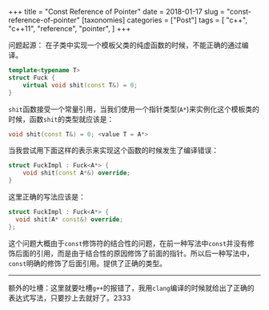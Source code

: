 +++
title = "Const Reference of Pointer"
date = 2018-01-17
slug = "const-reference-of-pointer"
[taxonomies]
categories =  ["Post"]
tags = [
  "c++",
  "c++11",
  "reference",
  "pointer",
]
+++

问题起源：
在子类中实现一个模板父类的纯虚函数的时候，不能正确的通过编译。
```c++
template<typename T>
struct Fuck {
    virtual void shit(const T&) = 0;
}
```

<!-- more -->

`shit`函数接受一个常量引用，当我们使用一个指针类型(`A*`)来实例化这个模板类的时候，函数`shit`的类型就应该是：
```c++
void shit(const T&) = 0; <value T = A*>
```
当我尝试用下面这样的表示来实现这个函数的时候发生了编译错误：
```c++
struct FuckImpl : Fuck<A*> {
    void shit(const A*&) override;
}
```
这里正确的写法应该是：
```c++
struct FuckImpl : Fuck<A*> {
  void shit(A* const&) override;
};
```
这个问题大概由于`const`修饰符的结合性的问题，在前一种写法中`const`并没有修饰后面的引用，而是由于结合性的原因修饰了前面的指针。所以后一种写法中，`const`明确的修饰了后面引用。提供了正确的类型。

- - - - ---
额外的吐槽：这里就要吐槽`g++`的报错了，我用`clang`编译的时候就给出了正确的表达式写法，只要抄上去就好了。2333